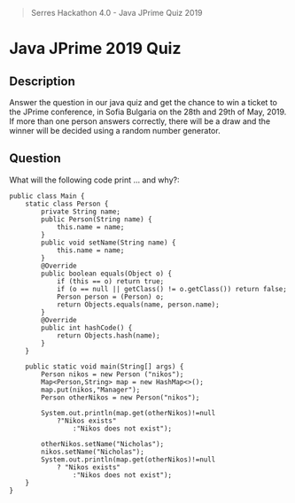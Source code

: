 > Serres Hackathon 4.0 - Java JPrime Quiz 2019

# Java JPrime 2019 Quiz

## Description
Answer the question in our java quiz and get the chance to win a ticket to the JPrime conference, in Sofia Bulgaria on the 28th and 29th of May, 2019.
If more than one person answers correctly, there will be a draw and the winner will be decided using a random number generator.

## Question

What will the following code print ... and why?:

```
public class Main {
    static class Person {
        private String name;
        public Person(String name) {
            this.name = name;
        }
        public void setName(String name) {
            this.name = name;
        }
        @Override
        public boolean equals(Object o) {
            if (this == o) return true;
            if (o == null || getClass() != o.getClass()) return false;
            Person person = (Person) o;
            return Objects.equals(name, person.name);
        }
        @Override
        public int hashCode() {
            return Objects.hash(name);
        }
    }

    public static void main(String[] args) {
        Person nikos = new Person ("nikos");
        Map<Person,String> map = new HashMap<>();
        map.put(nikos,"Manager");
        Person otherNikos = new Person("nikos");
        
        System.out.println(map.get(otherNikos)!=null
        	?"Nikos exists"
				:"Nikos does not exist");
				
        otherNikos.setName("Nicholas");
        nikos.setName("Nicholas");
        System.out.println(map.get(otherNikos)!=null
        	? "Nikos exists"
				:"Nikos does not exist");
    }
}
```
